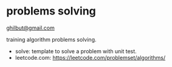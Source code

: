 # problems solving

ghilbut@gmail.com

training algorithm problems solving.

- solve: template to solve a problem with unit test.
- leetcode.com: https://leetcode.com/problemset/algorithms/
